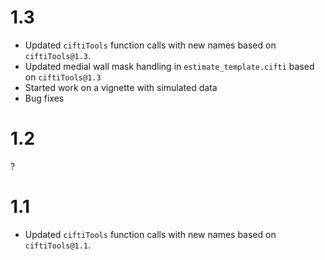 # 1.3

* Updated `ciftiTools` function calls with new names based on `ciftiTools@1.3`.
* Updated medial wall mask handling in `estimate_template.cifti` based on `ciftiTools@1.3` 
* Started work on a vignette with simulated data
* Bug fixes

# 1.2

?

# 1.1

* Updated `ciftiTools` function calls with new names based on `ciftiTools@1.1`.
